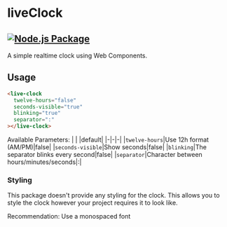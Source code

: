 # liveClock

## [![Node.js Package](https://github.com/twihno/liveClock/actions/workflows/npm-publish.yml/badge.svg)](https://github.com/twihno/liveClock/actions/workflows/npm-publish.yml)

A simple realtime clock using Web Components.

## Usage

```html
<live-clock
  twelve-hours="false"
  seconds-visible="true"
  blinking="true"
  separator=":"
></live-clock>
```

Available Parameters:
| | |default|
|-|-|-|
|`twelve-hours`|Use 12h format (AM/PM)|false|
|`seconds-visible`|Show seconds|false|
|`blinking`|The separator blinks every second|false|
|`separator`|Character between hours/minutes/seconds|:|

### Styling

This package doesn't provide any styling for the clock. This allows you to style the clock however your project requires it to look like.

Recommendation: Use a monospaced font
